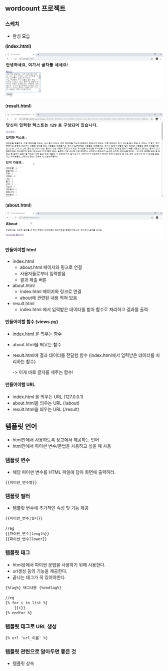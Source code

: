 ## wordcount 프로젝트

### 스케치

- 완성 모습

**(index.html)**

![sketch1](./images/sketch1.png)

(**result.html**)

![sketch2](./images/sketch2.png)

(**about.html**)

![sketch3](./images/sketch3.png)

#### 만들어야할 html

- index.html
  - about.html 페이지와 링크로 연결
  - 사용자들로부터 입력받음
  - 결과 제출 버튼
- about.html
  - index.html 페이지와 링크로 연결
  - about에 관련된 내용 적혀 있음
- result.html
  - index.html 에서 입력받은 데이터를 받아 함수로 처리하고 결과를 출력

#### 만들어야할 함수 (views.py)

- index.html 을 띄우는 함수

- about.html을 띄우는 함수

- result.html에 결과 데이터를 전달함 함수 (index.html에서 입력받은 데이터를 처리하는 함수)

  -> 이게 바로 글자를 세주는 함수!

#### 만들어야할 URL

- index.html 을 띄우는 URL (127.0.0.1)
- about.html을 띄우는 URL (/about)
- result.html을 띄우는 URL  (/result)



## 템플릿 언어

- html안에서 사용하도록 장고에서 제공하는 언어
- html안에서 파이썬 변수/문법을 사용하고 싶을 때 사용

### 템플릿 변수

- 해당 파이썬 변수를 HTML 파일에 담아 화면에 출력하라.

```
{{파이썬_변수명}}
```



### 템플릿 필터

- 템플릿 변수에 추가적인 속성 및 기능 제공

```
{{파이썬_변수|필터}}

//eg
{{파이썬_변수|length}}
{{파이썬_변수|lower}}
```



### 템플릿 태그

- html상에서 파이썬 문법을 사용하기 위해 사용한다.
- url생성 등의 기능을 제공한다.
- 끝나는 태그가 꼭 있어야한다.

```
{%tag%} 태그내용 {%endtag%}

//eg
{% for i in list %}
 	{{i}}
{% endfor %}
```



### 템플릿 태그로 URL 생성

```
{% url 'url_이름' %}
```



### 템플릿 관련으로 알아두면 좋은 것

- 템플릿 상속

